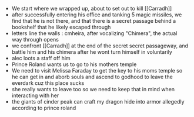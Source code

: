 * We start where we wrapped up, about to set out to kill [[Carradh]] 
* after successfully entering his office and tanking 5 magic missiles, we find that he is not there, and that there is a secret passage behind a bookshelf that he likely escaped through
* letters line the walls : cmheira, after vocalizing "Chimera", the actual way through opens
* we confront [[Carradh]] at the end of the secret secret passageway, and battle him and his chimera after he wont turn himself in voluntarily
* alec loots a staff off him
* Prince Roland wants us to go to his mothers temple
* We need to visit Melissa Faraday to get the key to his moms temple so he can get in and aborb souls and ascend to godhood to leave the everdark cuz this place sucks
* she really wants to leave too so we need to keep that in mind when interacting with her
* the giants of cinder peak can craft my dragon hide into armor allegedly according to prince roland